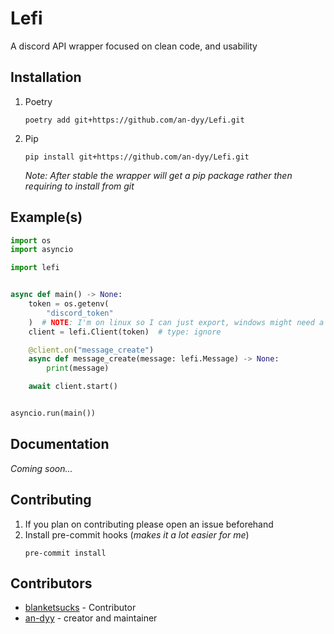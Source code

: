 # Lefi
A discord API wrapper focused on clean code, and usability

## Installation

1. Poetry

   ```
   poetry add git+https://github.com/an-dyy/Lefi.git
   ```

2. Pip
   ```
   pip install git+https://github.com/an-dyy/Lefi.git
   ```
   *Note: After stable the wrapper will get a pip package rather then requiring to install from git*

## Example(s)
```py
import os
import asyncio

import lefi


async def main() -> None:
    token = os.getenv(
        "discord_token"
    )  # NOTE: I'm on linux so I can just export, windows might need a `.env`
    client = lefi.Client(token)  # type: ignore

    @client.on("message_create")
    async def message_create(message: lefi.Message) -> None:
        print(message)

    await client.start()


asyncio.run(main())
```

## Documentation
*Coming soon...*

## Contributing
1. If you plan on contributing please open an issue beforehand
2. Install pre-commit hooks (*makes it a lot easier for me*)
    ```
    pre-commit install
    ```

## Contributors

- [blanketsucks](https://github.com/blanketsucks) - Contributor
- [an-dyy](https://github.com/an-dyy) - creator and maintainer
